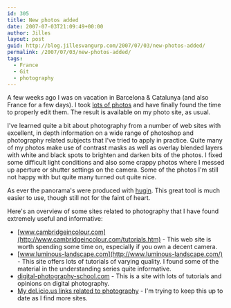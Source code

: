 ```yaml
---
id: 305
title: New photos added
date: 2007-07-03T21:09:49+00:00
author: Jilles
layout: post
guid: http://blog.jillesvangurp.com/2007/07/03/new-photos-added/
permalink: /2007/07/03/new-photos-added/
tags:
  - France
  - Git
  - photography
---
```

A few weeks ago I was on vacation in Barcelona & Catalunya (and also France for a few days). I took [lots of photos](https://www.jillesvangurp.com/Album/2007/2007-05%20-%20Barcelona/index.html) and have finally found the time to properly edit them. The result is available on my photo site, as usual.

I've learned quite a bit about photography from a number of web sites with excellent, in depth information on a wide range of photoshop and photography related subjects that I've tried to apply in practice. Quite many of my photos make use of contrast masks as well as overlay blended layers with white and black spots to brighten and darken bits of the photos. I fixed some difficult light conditions and also some crappy photos where I messed up aperture or shutter settings on the camera. Some of the photos I'm still not happy with but quite many turned out quite nice.

As ever the panorama's were produced with [hugin](http://hugin.sourceforge.net/). This great tool is much easier to use, though still not for the faint of heart. 

Here's an overview of some sites related to photography that I have found extremely useful and informative:

- [www.cambridgeincolour.com](http://www.cambridgeincolour.com/tutorials.htm) - This web site is worth spending some time on, especially if you own a decent camera.
- [www.luminous-landscape.com](http://www.luminous-landscape.com/) - This site offers lots of tutorials of varying quality. I found some of the material in the understanding series quite informative.
- [digital-photography-school.com](http://digital-photography-school.com) - This is a site with lots of tutorials and opinions on digital photography.
- [My del.icio.us links related to photography](http://del.icio.us/jillesvangurp/photoshop) - I'm trying to keep this up to date as I find more sites.

